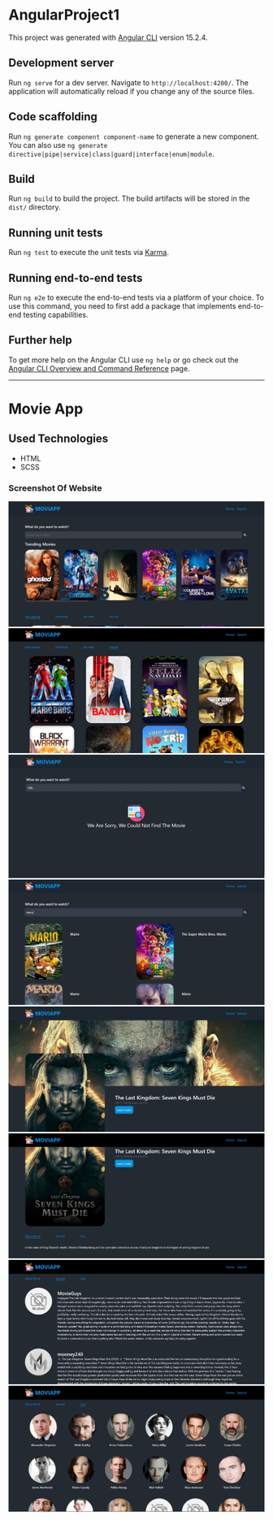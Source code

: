 # AngularProject1

This project was generated with [Angular CLI](https://github.com/angular/angular-cli) version 15.2.4.

## Development server

Run `ng serve` for a dev server. Navigate to `http://localhost:4200/`. The application will automatically reload if you change any of the source files.

## Code scaffolding

Run `ng generate component component-name` to generate a new component. You can also use `ng generate directive|pipe|service|class|guard|interface|enum|module`.

## Build

Run `ng build` to build the project. The build artifacts will be stored in the `dist/` directory.

## Running unit tests

Run `ng test` to execute the unit tests via [Karma](https://karma-runner.github.io).

## Running end-to-end tests

Run `ng e2e` to execute the end-to-end tests via a platform of your choice. To use this command, you need to first add a package that implements end-to-end testing capabilities.

## Further help

To get more help on the Angular CLI use `ng help` or go check out the [Angular CLI Overview and Command Reference](https://angular.io/cli) page.

------------------------------------------------------------------------------------------------------------------

# Movie App 
## Used Technologies 
* HTML
* SCSS
### Screenshot Of Website 
![Ekran resmi1](https://github.com/CavdarEsra/MovieApp/blob/main/ekrang%C3%B6r%C3%BCnt%C3%BCleri/Screenshot_6.jpg)
![Ekran resmi2](https://github.com/CavdarEsra/MovieApp/blob/main/ekrang%C3%B6r%C3%BCnt%C3%BCleri/Screenshot_4.jpg)
![Ekran resmi3](https://github.com/CavdarEsra/MovieApp/blob/main/ekrang%C3%B6r%C3%BCnt%C3%BCleri/Screenshot_5.jpg)
![Ekran resmi4](https://github.com/CavdarEsra/MovieApp/blob/main/ekrang%C3%B6r%C3%BCnt%C3%BCleri/Screenshot_7.jpg)
![Ekran resmi5](https://github.com/CavdarEsra/MovieApp/blob/main/ekrang%C3%B6r%C3%BCnt%C3%BCleri/Screenshot_8.jpg)
![Ekran resmi6](https://github.com/CavdarEsra/MovieApp/blob/main/ekrang%C3%B6r%C3%BCnt%C3%BCleri/Screenshot_9.jpg)
![Ekran resmi7](https://github.com/CavdarEsra/MovieApp/blob/main/ekrang%C3%B6r%C3%BCnt%C3%BCleri/Screenshot_10.jpg)
![Ekran resmi8](https://github.com/CavdarEsra/MovieApp/blob/main/ekrang%C3%B6r%C3%BCnt%C3%BCleri/Screenshot_11.jpg)





